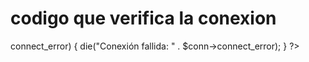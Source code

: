 # codigo que verifica la conexion
<?php
$servername = "localhost";
$username = "root";
$password = "";
$database = "Alumnos";

$conn = new mysqli($servername, $username, $password, $database);

if ($conn->connect_error) {
    die("Conexión fallida: " . $conn->connect_error);
}
?>
